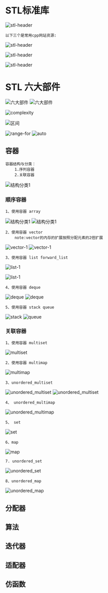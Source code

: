 # STL标准库

![stl-header](./img/STL-HEADERS.png)

    以下三个是常用cpp网站资源:
![stl-header](./img/STL-HEADERS-1.png)

![stl-header](./img/STL-HEADERS-2.png)

![stl-header](./img/STL-HEADERS-3.png)

# STL 六大部件

![六大部件](./img/STL六大部件.png)
![六大部件](./img/STL六大部件-2.png)

![complexity](./img/complexity.png)

![区间](./img/区间.png)

![range-for](./img/range-based.png)
![auto](./img/auto.png)


## 容器

    容器结构与分类：
        1.序列容器
        2.关联容器
![结构分类1](./img/结构分类1.png)

### 顺序容器
    1、使用容器 array

![结构分类1](./img/结构分类1-1.png)
![结构分类1](./img/结构分类1-2.png)
       
    2、使用容器 vector
        note:vector的内存的扩展按照分配元素的2倍扩展

![vector-1](./img/vector-1.png)
![vector-1](./img/vector-2.png)
    
    3、使用容器 list forward_list
![list-1](./img/LIST-1.png)

![list-1](./img/forward_list.png)

    4、使用容器 deque
![deque](./img/deque.png)
![deque](./img/deque-2.png)

    5、使用容器 stack queue

![stack](./img/stack.png)
![queue](./img/queue.png)

### 关联容器
    
    1、使用容器 multiset
![multiset](./img/multiset.png)

    2、使用容器 multimap
![multimap](./img/multimap.png)

    3、unordered_multiset
![unordered_multiset](./img/unordered_multiset.png)
![unordered_multiset](./img/unordered_multiset-2.png)

    4、 unordered_multimap
![unordered_multimap](./img/unordered_multimap.png)

    5、 set
![set](./img/set.png)
    
    6、map
![map](./img/map.png)
    
    7. unordered_set
![unordered_set](./img/unordered_set.png)

    8、unordered_map
![unordered_map](./img/unordered_map.png)


## 分配器

## 算法

## 迭代器

## 适配器

## 仿函数